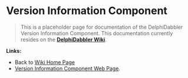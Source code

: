 # Version Information Component #

> This is a placeholder page for documentation of the DelphiDabbler Version Information Component. This documentation currently resides on the **[DelphiDabbler Wiki](http://wiki.delphidabbler.com/index.php/Docs/VerInfo)**.

**Links:**

  * Back to [Wiki Home Page](Welcome.md)
  * [Version Information Component Web Page](http://www.delphidabbler.com/software/verinfo).